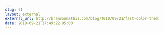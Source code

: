 ```yaml
---
slug: 61
layout: external
external_url: http://brandonmathis.com/blog/2010/09/21/fast-color-theming-with-compass-and-sass/
date: 2010-09-21T17:49:22-05:00
---
```

